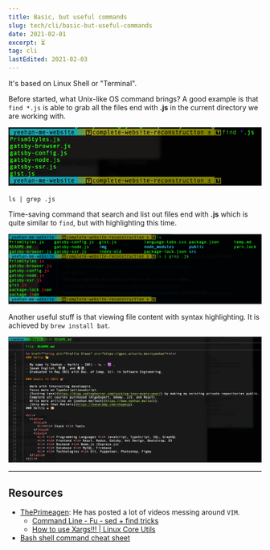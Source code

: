 ```yaml
---
title: Basic, but useful commands
slug: tech/cli/basic-but-useful-commands
date: 2021-02-01
excerpt: ⏳
tag: cli
lastEdited: 2021-02-03
---
```


It's based on Linux Shell or "Terminal".

Before started, what Unix-like OS command brings? A good example is that `find *.js` is able to grab all the files end with **.js** in the current directory we are working with.

![find: Unix-like OS command](basic-but-useful-commands/find-unix-like-os-command.png)

`ls | grep .js`

Time-saving command that search and list out files end with **.js** which is quite similar to `find`, but with highlighting this time.

![Listing with searching](basic-but-useful-commands/listing-and-searching.png)

Another useful stuff is that viewing file content with syntax highlighting. It is achieved by `brew install bat`.

![Cat file after installing bat](basic-but-useful-commands/cat-view-content-via-bat.png)

---

## Resources

- [ThePrimeagen](https://www.youtube.com/c/ThePrimeagen): He has posted a lot of videos messing around `VIM`.
  - [Command Line - Fu - sed + find tricks](https://www.youtube.com/watch?v=CyVV2FI7-DE)
  - [How to use Xargs!!! | Linux Core Utils](https://www.youtube.com/watch?v=5EFY5ztZb00)
- [Bash shell command cheat sheet](https://www.educative.io/blog/bash-shell-command-cheat-sheet)
